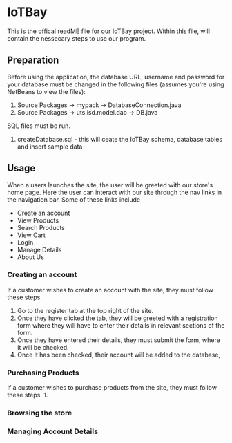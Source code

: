 # IoTBay
This is the offical readME file for our IoTBay project.
Within this file, will contain the nessecary steps to use our program.

## Preparation
Before using the application, the database URL, username and password for your database must be changed in the following files (assumes you're using NetBeans to view the files):
  1. Source Packages -> mypack -> DatabaseConnection.java
  2. Source Packages -> uts.isd.model.dao -> DB.java

SQL files must be run.
1. createDatabase.sql - this will ceate the IoTBay schema, database tables and insert sample data

## Usage
When a users launches the site, the user will be greeted with our store's home page. Here the user can interact with our site through the nav links in the navigation bar. 
Some of these links include
- Create an account
- View Products
- Search Products
- View Cart
- Login
- Manage Details
- About Us

### Creating an account
If a customer wishes to create an account with the site, they must follow these steps.
1. Go to the register tab at the top right of the site.
2. Once they have clicked the tab, they will be greeted with a registration form where they will have to enter their details in relevant sections of the form.
3. Once they have entered their details, they must submit the form, where it will be checked.
4. Once it has been checked, their account will be added to the database,

### Purchasing Products
If a customer wishes to purchase products from the site, they must follow these steps.
1.

### Browsing the store

### Managing Account Details
